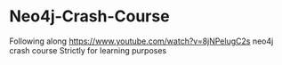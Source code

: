 # Neo4j-Crash-Course
Following along https://www.youtube.com/watch?v=8jNPelugC2s neo4j crash course
Strictly for learning purposes
